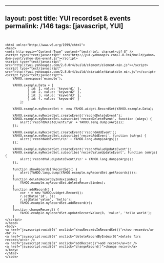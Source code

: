 ---
layout: post
title: YUI recordset &#038; events
permalink: /146
tags: [javascript, YUI]
----

<code><!DOCTYPE html PUBLIC "-//W3C//DTD XHTML 1.0 Transitional//EN"
"http://www.w3.org/TR/xhtml1/DTD/xhtml1-transitional.dtd">

    <html xmlns="http://www.w3.org/1999/xhtml">
    <head>
    <meta http-equiv="Content-Type" content="text/html; charset=utf-8" />
    <script type="text/javascript" src="http://yui.yahooapis.com/2.8.0r4/build/yahoo-dom-event/yahoo-dom-event.js"></script>
    <script type="text/javascript" src="http://yui.yahooapis.com/2.8.0r4/build/element/element-min.js"></script>
    <script type="text/javascript" src="http://yui.yahooapis.com/2.8.0r4/build/datatable/datatable-min.js"></script>
    <script type="text/javascript">
        YAHOO.namespace('example');
    
        YAHOO.example.Data = [
                { id: 1, value: 'keyword1' },
                { id: 2, value: 'keyword2' },
                { id: 3, value: 'keyword3' },
                { id: 4, value: 'keyword4' }
            ];
    
    	YAHOO.example.myRecordSet =  new YAHOO.widget.RecordSet(YAHOO.example.Data);
    
        YAHOO.example.myRecordSet.createEvent('recordDeleteEvent');
        YAHOO.example.myRecordSet.subscribe('recordDeleteEvent', function (oArgs) {
            alert('recordDeleteEvent\r\n' + YAHOO.lang.dump(oArgs));
        });
    
        YAHOO.example.myRecordSet.createEvent('recordAddEvent');
        YAHOO.example.myRecordSet.subscribe('recordAddEvent', function (oArgs) {
            alert('recordAddEvent\r\n' + YAHOO.lang.dump(oArgs));
        });
    
        YAHOO.example.myRecordSet.createEvent('recordValueUpdateEvent');
        YAHOO.example.myRecordSet.subscribe('recordValueUpdateEvent', function (oArgs) {
            alert('recordValueUpdateEvent\r\n' + YAHOO.lang.dump(oArgs));
        });
    
    	function showRecordsInRecordSet() {
    		alert(YAHOO.lang.dump(YAHOO.example.myRecordSet.getRecords()));
    	}
    	function deleteRecordByIndex(index) {
    		YAHOO.example.myRecordSet.deleteRecord(index);
    	}
    	function addRecord() {
            var r = new YAHOO.widget.Record();
            r.setData('id', 5);
            r.setData('value', 'hello');
            YAHOO.example.myRecordSet.addRecord(r);
        }
    	function changeRecord() {
            YAHOO.example.myRecordSet.updateRecordValue(0, 'value', 'hello world');
        }
    </script>
    </head>
    <body>
    <a href="javascript:void(0)" onclick="showRecordsInRecordSet()">show records</a><br />
    <a href="javascript:void(0)" onclick="deleteRecordByIndex(0)">delete firs record</a><br />
    <a href="javascript:void(0)" onclick="addRecord()">add record</a><br />
    <a href="javascript:void(0)" onclick="changeRecord()">change record</a>
    </body>
    </html>
    </code>

